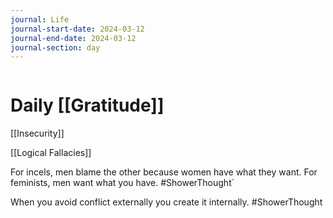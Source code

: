 ```yaml
---
journal: Life
journal-start-date: 2024-03-12
journal-end-date: 2024-03-12
journal-section: day
---
```

```calendar-nav
```

# Daily [[Gratitude]]

[[Insecurity]]

[[Logical Fallacies]]

For incels, men blame the other because women have what they want. For feminists, men want what you have.
#ShowerThought`

When you avoid conflict externally you create it internally.
#ShowerThought 


